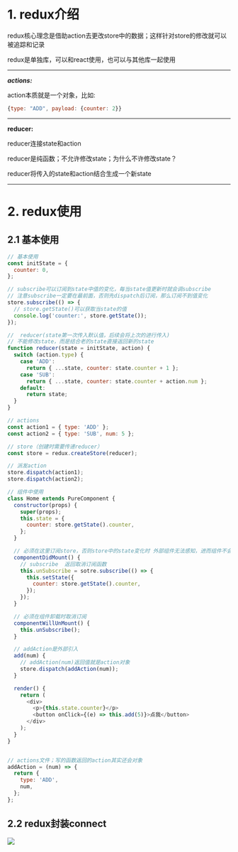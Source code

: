 # 1. redux介绍

redux核心理念是借助action去更改store中的数据；这样针对store的修改就可以被追踪和记录

redux是单独库，可以和react使用，也可以与其他库一起使用

---
***actions:***

action本质就是一个对象，比如:

```js
{type: "ADD", payload: {counter: 2}}
```

---

**reducer:**

reducer连接state和action

reducer是纯函数；不允许修改state；为什么不许修改state？

reducer将传入的state和action结合生成一个新state

---

# 2. redux使用

## 2.1 基本使用



```js
// 基本使用
const initState = {
  counter: 0,
};

// subscribe可以订阅到state中值的变化，每当state值更新时就会调subscribe
// 注意subscribe一定要在最前面，否则先dispatch后订阅，那么订阅不到值变化
store.subscribe(() => {
  // store.getState()可以获取当state的值
  console.log('counter:', store.getState());
});

//  reducer(state第一次传入默认值，后续会将上次的进行传入)
// 不能修改state，而是结合老的state直接返回新的state
function reducer(state = initState, action) {
  switch (action.type) {
    case 'ADD':
      return { ...state, counter: state.counter + 1 };
    case 'SUB':
      return { ...state, counter: state.counter + action.num };
    default:
      return state;
  }
}

// actions
const action1 = { type: 'ADD' };
const action2 = { type: 'SUB', num: 5 };

// store（创建时需要传递reducer）
const store = redux.createStore(reducer);

// 派发action
store.dispatch(action1);
store.dispatch(action2);

```


```js
// 组件中使用
class Home extends PureComponent {
  constructor(props) {
    super(props);
    this.state = {
      counter: store.getState().counter,
    };
  }

  // 必须在这里订阅store，否则store中的state变化时 外部组件无法感知，进而组件不会render
  componentDidMount() {
    // subscribe  返回取消订阅函数
    this.unSubscribe = sotre.subscribe(() => {
      this.setState({
        counter: store.getState().counter,
      });
    });
  }

  // 必须在组件卸载时取消订阅
  componentWillUnMount() {
    this.unSubscribe();
  }

  // addAction是外部引入
  add(num) {
    // addAction(num)返回值就是action对象
    store.dispatch(addAction(num));
  }

  render() {
    return (
      <div>
        <p>{this.state.counter}</p>
        <button onClick={(e) => this.add(5)}>点我</button>
      </div>
    );
  }
}


// actions文件；写的函数返回的action其实还会对象
addAction = (num) => {
  return {
    type: 'ADD',
    num,
  };
};

```

## 2.2 redux封装connect

![](./image/connect.png)























